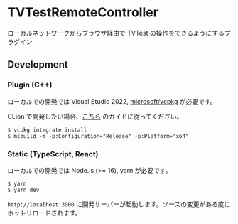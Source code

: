# TVTestRemoteController

ローカルネットワークからブラウザ経由で TVTest の操作をできるようにするプラグイン

## Development

### Plugin (C++)

ローカルでの開発では Visual Studio 2022, [microsoft/vcpkg](https://github.com/microsoft/vcpkg) が必要です。

CLion で開発したい場合、[こちら](https://github.com/microsoft/vcpkg#vcpkg-with-clion) のガイドに従ってください。

```console
$ vcpkg integrate install
$ msbuild -m -p:Configuration="Release" -p:Platform="x64"
```

### Static (TypeScript, React)

ローカルでの開発では Node.js (>= 16), yarn が必要です。

```console
$ yarn
$ yarn dev
```

`http://localhost:3000` に開発サーバーが起動します。ソースの変更がある度にホットリロードされます。
